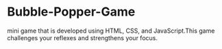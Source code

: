# Bubble-Popper-Game
mini game that is developed using HTML, CSS, and JavaScript.This game challenges your reflexes and strengthens your focus.
